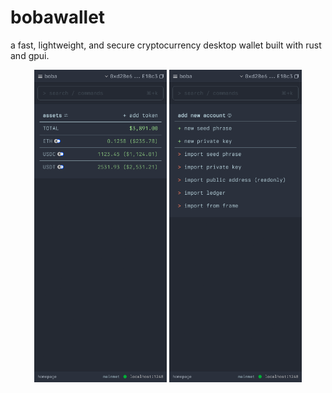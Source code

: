 # bobawallet

a fast, lightweight, and secure cryptocurrency desktop wallet built with rust and gpui.

<div align="center">
  <img src="./assets/homepage.png" width="212" height="500" alt="boba wallet homepage">
  <img src="./assets/onboarding.png" width="212" height="500" alt="boba wallet onboarding">
</div>
